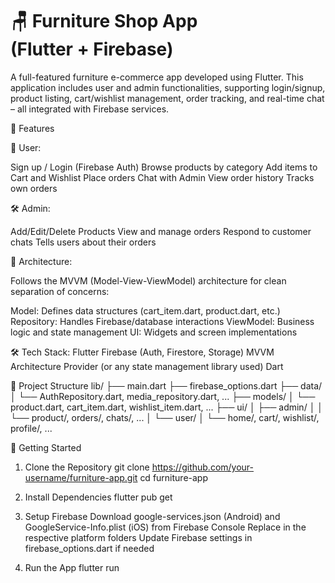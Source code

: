 # 🪑 Furniture Shop App (Flutter + Firebase)
A full-featured furniture e-commerce app developed using Flutter. This application includes user and admin functionalities, supporting login/signup, product listing, cart/wishlist management, order tracking, and real-time chat – all integrated with Firebase services.

📱 Features

👥 User:

Sign up / Login (Firebase Auth)
Browse products by category
Add items to Cart and Wishlist
Place orders
Chat with Admin
View order history
Tracks own orders

🛠️ Admin:

Add/Edit/Delete Products
View and manage orders
Respond to customer chats
Tells users about their orders

🧱 Architecture:

Follows the MVVM (Model-View-ViewModel) architecture for clean separation of concerns:

Model: Defines data structures (cart_item.dart, product.dart, etc.)
Repository: Handles Firebase/database interactions
ViewModel: Business logic and state management
UI: Widgets and screen implementations

🛠️ Tech Stack:
Flutter
Firebase (Auth, Firestore, Storage)
MVVM Architecture
Provider (or any state management library used)
Dart

📂 Project Structure
lib/
├── main.dart
├── firebase_options.dart
├── data/
│   └── AuthRepository.dart, media_repository.dart, ...
├── models/
│   └── product.dart, cart_item.dart, wishlist_item.dart, ...
├── ui/
│   ├── admin/
│   │   └── product/, orders/, chats/, ...
│   └── user/
│       └── home/, cart/, wishlist/, profile/, ...

🚀 Getting Started
1. Clone the Repository
git clone https://github.com/your-username/furniture-app.git
cd furniture-app
2. Install Dependencies
flutter pub get
3. Setup Firebase
Download google-services.json (Android) and GoogleService-Info.plist (iOS) from Firebase Console
Replace in the respective platform folders
Update Firebase settings in firebase_options.dart if needed

5. Run the App
   flutter run
   
